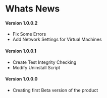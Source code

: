 # Whats News

#### Version 1.0.0.2

- Fix Some Errors
- Add Network Settings for Virtual Machines

#### Version 1.0.0.1

- Create Test Integrity Checking
- Modify Uninstall Script

#### Version 1.0.0.0

- Creating first Beta version of the product
